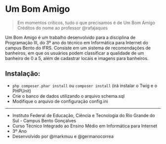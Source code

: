 # Um Bom Amigo

> Em momentos críticos, tudo o que precisamos é de Um Bom Amigo
> Créditos do nome ao professor @rafajaques

Um Bom Amigo é um trabalho desenvolvido para a disciplina de Programação III, do 3º ano do técnico em Informática para Internet do campus Bento do IFRS. Consiste em um sistema de recomendações de banheiros, em que os usuários podem classificar a qualidade de um banheiro de 0 a 5, além de cadastrar locais e imagens para banheiros.

## Instalação:
- `php composer.phar install` ou `composer install` (irá instalar o Twig e o PHPUnit)
- Crie o banco de dados utilizando o arquivo schema.sql
- Modifique o arquivo de configuração config.ini
---
- Instituto Federal de Educação, Ciência e Tecnologia do Rio Grande do Sul - Campus Bento Gonçalves
- Curso Técnico Integrado ao Ensino Médio em Informática para Internet
- 3º Ano
- Desenvolvido por @markmuu e @germanocorrea
